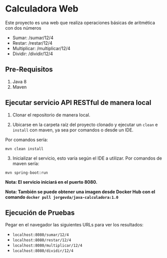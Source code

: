# Calculadora Web

Este proyecto es una web que realiza operaciones básicas de aritmética con dos números

- Sumar: /sumar/12/4
- Restar: /restar/12/4
- Multiplicar: /multiplicar/12/4
- Dividir: /dividir/12/4

## Pre-Requisitos
1. Java 8
2. Maven

## Ejecutar servicio API RESTful de manera local

 1. Clonar el repositorio de manera local.

 2. Ubicarse en la carpeta raíz del proyecto clonado y ejecutar un `clean` e `install` con maven, ya sea por comandos o desde un IDE.

 Por comandos sería:

```
mvn clean install
```

 3. Inicializar el servicio, esto varía según el IDE a utilizar. Por comandos de maven sería:
 
```
mvn spring-boot:run
```

**Nota: El servicio iniciará en el puerto 8080.**

**Nota: También se puede obtener una imagen desde Docker Hub con el comando `docker pull jorgevda/java-calculadora:1.0`**

## Ejecución de Pruebas

Pegar en el navegador las siguientes URLs para ver los resultados:

- `localhost:8080/sumar/12/4`
- `localhost:8080/restar/12/4`
- `localhost:8080/multiplicar/12/4`
- `localhost:8080/dividir/12/4`

